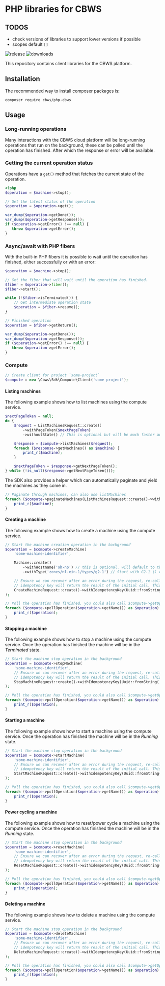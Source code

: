 # PHP libraries for CBWS

## TODOS

 - check versions of libraries to support lower versions if possible
 - scopes default `[]`

![release][release]
![downloads][downloads]

This repository contains client libraries for the CBWS platform.

## Installation

The recommended way to install composer packages is:

```
composer require cbws/php-cbws
```

[release]: https://img.shields.io/github/release/cbws/php-cbws.svg "php-cbws"
[downloads]: https://img.shields.io/packagist/dt/cbws/php-cbws.svg?style=flat-square "php-cbws"

## Usage

### Long-running operations

Many interactions with the CBWS cloud platform will be long-running operations that run on the background, these can
be polled until the operation has finished. After which the response or error will be available.

### Getting the current operation status

Operations have a `get()` method that fetches the current state of the operation.

```php
<?php
$operation = $machine->stop();

// Get the latest status of the operation
$operation = $operation->get();

var_dump($operation->getDone());
var_dump($operation->getResponse());
if ($operation->getError() !== null) {
   throw $operation->getError();
}
```

### Async/await with PHP fibers

With the built-in PHP fibers it is possible to wait until the operation has finished, either successfully or with an error:

```php
$operation = $machine->stop();

// Get the fiber that will wait until the operation has finished.
$fiber = $operation->fiber();
$fiber->start();

while (!$fiber->isTerminated()) {
    // Get intermediate operation state
    $operation = $fiber->resume();
}

// Finished operation
$operation = $fiber->getReturn();

var_dump($operation->getDone());
var_dump($operation->getResponse());
if ($operation->getError() !== null) {
   throw $operation->getError();
}

```

### Compute

```php
// Create client for project `some-project`
$compute = new \Cbws\Sdk\Compute\Client('some-project');
```

#### Listing machines

The following example shows how to list machines using the compute service.

```php
$nextPageToken = null;
do {
    $request = ListMachinesRequest::create()
        ->withPageToken($nextPageToken)
        ->withoutState() // This is optional but will be much faster and as we don't have to check the live state of every machine

    $response = $compute->listMachines($request);
    foreach ($response->getMachines() as $machine) {
        print_r($machine);
    }

    $nextPageToken = $response->getNextPageToken();
} while (!is_null($response->getNextPageToken()));
```

The SDK also provides a helper which can automatically paginate and yield the machines as they come in.

```php
// Paginate through machines, can also use listMachines
foreach ($compute->paginateMachines(ListMachinesRequest::create()->withoutState()) as $machine) {
    print_r($machine);
}
```

#### Creating a machine

The following example shows how to create a machine using the compute service.

```php
// Start the machine creation operation in the background
$operation = $compute->createMachine(
    'some-machine-identifier',

    Machine::create()
        ->withHostname('oh-no') // this is optional, will default to the machine name
        ->withType('zones/nl-ein-1/types/g2.1') // Start with G2.1 (1 core, 2 GB of RAM and 20 GB SSD) machine type in the NL-EIN-1 availability zone,

    // Ensure we can recover after an error during the request, re-calling the createMachine call with the same
    // idempotency key will return the result of the initial call. This is recommended but optional.
    CreateMachineRequest::create()->withIdempotencyKey(Uuid::fromString('e62e7adf-9763-41aa-b2c8-2291cd035739'))
);

// Poll the operation has finished, you could also call $compute->getOperation() which does not block.
foreach ($compute->pollOperation($operation->getName()) as $operation) {
    print_r($operation);
}
```

#### Stopping a machine

The following example shows how to stop a machine using the compute service. Once the operation has finished the machine
will be in the _Terminated_ state.

```php
// Start the machine stop operation in the background
$operation = $compute->stopMachine(
    'some-machine-identifier',
    // Ensure we can recover after an error during the request, re-calling the stopMachine call with the same
    // idempotency key will return the result of the initial call. This is recommended but optional.
    StopMachineRequest::create()->withIdempotencyKey(Uuid::fromString('e62e7adf-9763-41aa-b2c8-2291cd035739'))
);

// Poll the operation has finished, you could also call $compute->getOperation() which does not block.
foreach ($compute->pollOperation($operation->getName()) as $operation) {
    print_r($operation);
}
```

#### Starting a machine

The following example shows how to start a machine using the compute service. Once the operation has finished the machine
will be in the _Running_ state.

```php
// Start the machine stop operation in the background
$operation = $compute->startMachine(
    'some-machine-identifier',
    // Ensure we can recover after an error during the request, re-calling the startMachine call with the same
    // idempotency key will return the result of the initial call. This is recommended but optional.
    StartMachineRequest::create()->withIdempotencyKey(Uuid::fromString('e62e7adf-9763-41aa-b2c8-2291cd035739'))
);

// Poll the operation has finished, you could also call $compute->getOperation() which does not block.
foreach ($compute->pollOperation($operation->getName()) as $operation) {
    print_r($operation);
}
```

#### Power cycling a machine

The following example shows how to reset/power cycle a machine using the compute service. Once the operation has
finished the machine will be in the _Running_ state.

```php
// Start the machine stop operation in the background
$operation = $compute->resetMachine(
    'some-machine-identifier',
    // Ensure we can recover after an error during the request, re-calling the resetMachine call with the same
    // idempotency key will return the result of the initial call. This is recommended but optional.
    ResetMachineRequest::create()->withIdempotencyKey(Uuid::fromString('e62e7adf-9763-41aa-b2c8-2291cd035739'))
);

// Poll the operation has finished, you could also call $compute->getOperation() which does not block.
foreach ($compute->pollOperation($operation->getName()) as $operation) {
    print_r($operation);
}
```

#### Deleting a machine

The following example shows how to delete a machine using the compute service.

```php
// Start the machine stop operation in the background
$operation = $compute->deleteMachine(
    'some-machine-identifier',
    // Ensure we can recover after an error during the request, re-calling the deleteMachine call with the same
    // idempotency key will return the result of the initial call. This is recommended but optional.
    DeleteMachineRequest::create()->withIdempotencyKey(Uuid::fromString('e62e7adf-9763-41aa-b2c8-2291cd035739'))
);

// Poll the operation has finished, you could also call $compute->getOperation() which does not block.
foreach ($compute->pollOperation($operation->getName()) as $operation) {
    print_r($operation);
}
```
